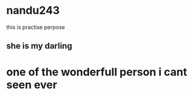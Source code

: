 # nandu243
this is practise perpose

## she is my darling
# one of the wonderfull person i cant seen ever
